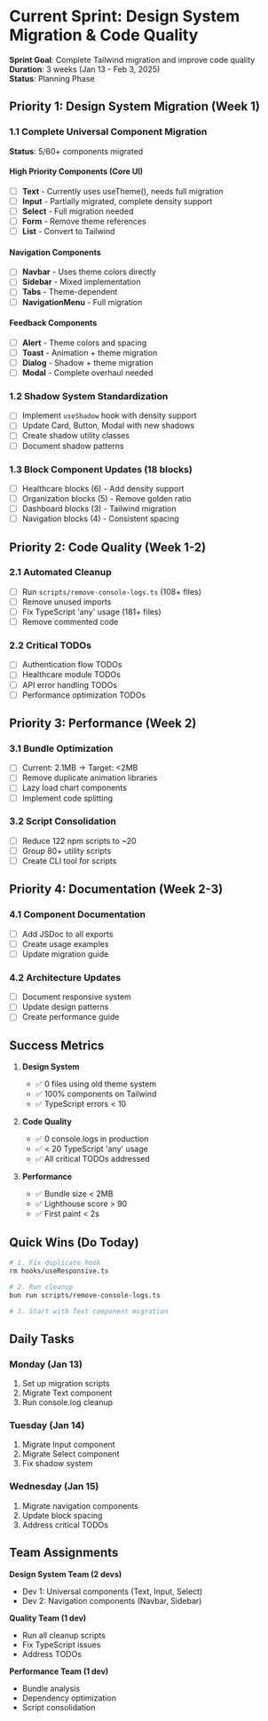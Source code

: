 # Current Sprint: Design System Migration & Code Quality

**Sprint Goal**: Complete Tailwind migration and improve code quality  
**Duration**: 3 weeks (Jan 13 - Feb 3, 2025)  
**Status**: Planning Phase

## Priority 1: Design System Migration (Week 1)

### 1.1 Complete Universal Component Migration
**Status**: 5/60+ components migrated

#### High Priority Components (Core UI)
- [ ] **Text** - Currently uses useTheme(), needs full migration
- [ ] **Input** - Partially migrated, complete density support
- [ ] **Select** - Full migration needed
- [ ] **Form** - Remove theme references
- [ ] **List** - Convert to Tailwind

#### Navigation Components
- [ ] **Navbar** - Uses theme colors directly
- [ ] **Sidebar** - Mixed implementation
- [ ] **Tabs** - Theme-dependent
- [ ] **NavigationMenu** - Full migration

#### Feedback Components
- [ ] **Alert** - Theme colors and spacing
- [ ] **Toast** - Animation + theme migration
- [ ] **Dialog** - Shadow + theme migration
- [ ] **Modal** - Complete overhaul needed

### 1.2 Shadow System Standardization
- [ ] Implement `useShadow` hook with density support
- [ ] Update Card, Button, Modal with new shadows
- [ ] Create shadow utility classes
- [ ] Document shadow patterns

### 1.3 Block Component Updates (18 blocks)
- [ ] Healthcare blocks (6) - Add density support
- [ ] Organization blocks (5) - Remove golden ratio
- [ ] Dashboard blocks (3) - Tailwind migration
- [ ] Navigation blocks (4) - Consistent spacing

## Priority 2: Code Quality (Week 1-2)

### 2.1 Automated Cleanup
- [ ] Run `scripts/remove-console-logs.ts` (108+ files)
- [ ] Remove unused imports
- [ ] Fix TypeScript 'any' usage (181+ files)
- [ ] Remove commented code

### 2.2 Critical TODOs
- [ ] Authentication flow TODOs
- [ ] Healthcare module TODOs
- [ ] API error handling TODOs
- [ ] Performance optimization TODOs

## Priority 3: Performance (Week 2)

### 3.1 Bundle Optimization
- [ ] Current: 2.1MB → Target: <2MB
- [ ] Remove duplicate animation libraries
- [ ] Lazy load chart components
- [ ] Implement code splitting

### 3.2 Script Consolidation
- [ ] Reduce 122 npm scripts to ~20
- [ ] Group 80+ utility scripts
- [ ] Create CLI tool for scripts

## Priority 4: Documentation (Week 2-3)

### 4.1 Component Documentation
- [ ] Add JSDoc to all exports
- [ ] Create usage examples
- [ ] Update migration guide

### 4.2 Architecture Updates
- [ ] Document responsive system
- [ ] Update design patterns
- [ ] Create performance guide

## Success Metrics

1. **Design System**
   - ✅ 0 files using old theme system
   - ✅ 100% components on Tailwind
   - ✅ TypeScript errors < 10

2. **Code Quality**
   - ✅ 0 console.logs in production
   - ✅ < 20 TypeScript 'any' usage
   - ✅ All critical TODOs addressed

3. **Performance**
   - ✅ Bundle size < 2MB
   - ✅ Lighthouse score > 90
   - ✅ First paint < 2s

## Quick Wins (Do Today)

```bash
# 1. Fix duplicate hook
rm hooks/useResponsive.ts

# 2. Run cleanup
bun run scripts/remove-console-logs.ts

# 3. Start with Text component migration
```

## Daily Tasks

### Monday (Jan 13)
1. Set up migration scripts
2. Migrate Text component
3. Run console.log cleanup

### Tuesday (Jan 14)
1. Migrate Input component
2. Migrate Select component
3. Fix shadow system

### Wednesday (Jan 15)
1. Migrate navigation components
2. Update block spacing
3. Address critical TODOs

## Team Assignments

**Design System Team (2 devs)**
- Dev 1: Universal components (Text, Input, Select)
- Dev 2: Navigation components (Navbar, Sidebar)

**Quality Team (1 dev)**
- Run all cleanup scripts
- Fix TypeScript issues
- Address TODOs

**Performance Team (1 dev)**
- Bundle analysis
- Dependency optimization
- Script consolidation